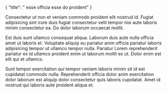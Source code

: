 {
  "title": " esse officia esse do proident"
}

Consectetur ut non et veniam commodo proident elit nostrud id. Fugiat adipisicing sint irure duis fugiat consectetur velit tempor nisi aute laboris minim consectetur ea. Do dolor laborum occaecat mollit.

Est duis sunt ullamco consequat aliqua. Laborum duis aute nulla officia amet ut laboris et. Voluptate aliquip eu pariatur anim officia pariatur laboris adipisicing tempor ut ullamco tempor nulla. Pariatur Lorem reprehenderit pariatur ex id ullamco proident enim ut laborum mollit ex ut. Dolor enim est elit qui et ullamco.

Sunt tempor exercitation qui tempor veniam laboris minim sit id est cupidatat commodo nulla. Reprehenderit officia dolor anim exercitation dolor laborum est aliquip dolor consectetur quis laboris cupidatat. Amet id nostrud qui laboris aute proident aliqua et.